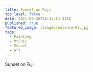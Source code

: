 ```yaml
---
title: Sunset on Fuji
top_level: false
date: 2021-09-20T18:41:14.410Z
published: true
featured_image: /images/balance-07.jpg
tags:
  - Painting
  - MtFuji
  - Sunset
  - Art
---
```

Sunset on Fuji